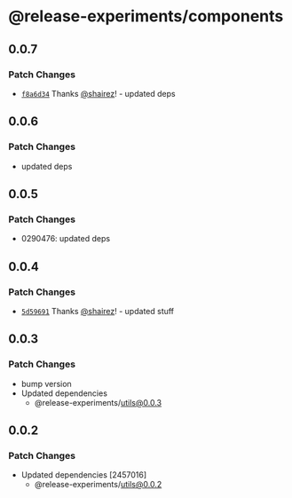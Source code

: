 # @release-experiments/components

## 0.0.7

### Patch Changes

- [`f8a6d34`](https://github.com/hirezio/test-release/commit/f8a6d34c4f9a0ca6c6b168b5d400a0df3c6f4ae7) Thanks [@shairez](https://github.com/shairez)! - updated deps

## 0.0.6

### Patch Changes

- updated deps

## 0.0.5

### Patch Changes

- 0290476: updated deps

## 0.0.4

### Patch Changes

- [`5d59691`](https://github.com/hirezio/test-release/commit/5d59691a26ffd436d3c263e5a3770c9a5c123e4d) Thanks [@shairez](https://github.com/shairez)! - updated stuff

## 0.0.3

### Patch Changes

- bump version
- Updated dependencies
  - @release-experiments/utils@0.0.3

## 0.0.2

### Patch Changes

- Updated dependencies [2457016]
  - @release-experiments/utils@0.0.2
